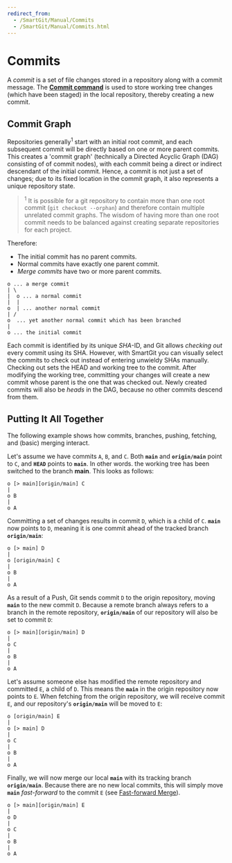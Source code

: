 ```yaml
---
redirect_from:
  - /SmartGit/Manual/Commits
  - /SmartGit/Manual/Commits.html
---
```


# Commits

A *commit* is a set of file changes stored in a repository along with a commit message. The **[Commit command](../GUI/Local-Operations-on-the-Working-Tree.md#commit)** is used to store working tree changes (which have been staged) in the local repository, thereby creating a new commit.

## Commit Graph

Repositories generally<sup>1</sup> start with an initial root commit, and each subsequent commit will be directly based on one or more parent commits.
This creates a 'commit graph' (technically a Directed Acyclic Graph (DAG) consisting of of commit nodes), with each commit being a direct or indirect descendant of the initial commit.
Hence, a commit is not just a set of changes; due to its fixed location in the commit graph, it also represents a unique repository state.

> <sup>1</sup> It is possible for a git repository to contain more than one root commit (`git checkout --orphan`) and therefore contain multiple unrelated commit graphs.
> The wisdom of having more than one root commit needs to be balanced against creating separate repositories for each project.

Therefore:

- The initial commit has no parent commits.
- Normal commits have exactly one parent commit.
- *Merge commits* have two or more parent commits.

``` text
o ... a merge commit
| \
|  o ... a normal commit
|  |
o  | ... another normal commit
| /
o  ... yet another normal commit which has been branched
|
o ... the initial commit
```

Each commit is identified by its unique *SHA*-ID, and Git allows
*checking out* every commit using its SHA. However, with SmartGit you can visually select the commits to check out instead of entering unwieldy SHAs manually. Checking out sets the HEAD and working tree to the commit. After modifying the working tree, committing your changes will create a new commit whose parent is the one that was checked out. Newly created commits will also be *heads* in the DAG, because no other commits descend from them.

## Putting It All Together

The following example shows how commits, branches, pushing, fetching, and
(basic) merging interact.

Let's assume we have commits `A`, `B`, and `C`. Both **`main`** and
**`origin/main`** point to `C`, and **`HEAD`** points to **`main`**. In other words. the working tree has been switched to the branch **main**. This looks as follows:

``` text
o [> main][origin/main] C
|
o B
|
o A
```

Committing a set of changes results in commit `D`, which is a child of
`C`. **`main`** now points to `D`, meaning it is one commit ahead of the tracked branch **`origin/main`**:

``` text
o [> main] D
|
o [origin/main] C
|
o B
|
o A
```

As a result of a Push, Git sends commit `D` to the origin repository, moving **`main`** to the new commit `D`. Because a remote branch always refers to a branch in the remote repository,
**`origin/main`** of our repository will also be set to commit `D`:

``` text
o [> main][origin/main] D
|
o C
|
o B
|
o A
```

Let's assume someone else has modified the remote repository and committed `E`, a child of `D`. This means the **`main`** in the origin repository now points to `E`. When fetching from the origin repository, we will receive commit `E`, and our repository's
**`origin/main`** will be moved to `E`:

``` text
o [origin/main] E
|
o [> main] D
|
o C
|
o B
|
o A
```

Finally, we will now merge our local **`main`** with its tracking branch
**`origin/main`**. Because there are no new local commits, this will simply move **`main`** *fast-forward* to the commit `E` (see [Fast-forward Merge](Merging.md#fast-forward-merge)).

``` text
o [> main][origin/main] E
|
o D
|
o C
|
o B
|
o A
```
